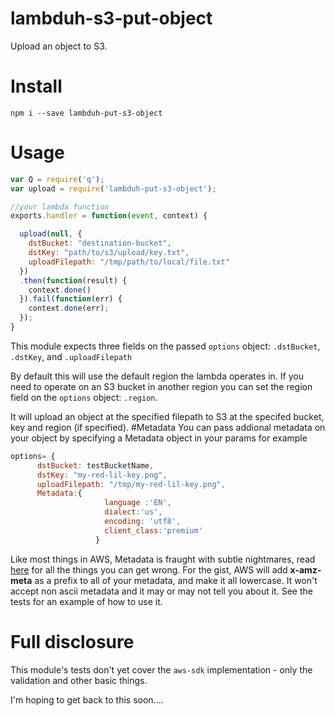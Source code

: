 # lambduh-s3-put-object
Upload an object to S3.

# Install

```
npm i --save lambduh-put-s3-object
```

# Usage

```javascript
var Q = require('q');
var upload = require('lambduh-put-s3-object');

//your lambda function
exports.handler = function(event, context) {

  upload(null, {
    dstBucket: "destination-bucket",
    dstKey: "path/to/s3/upload/key.txt",
    uploadFilepath: "/tmp/path/to/local/file.txt"
  })
  .then(function(result) {
  	context.done()
  }).fail(function(err) {
  	context.done(err);
  });
}
```

This module expects three fields on the passed `options` object: `.dstBucket`, `.dstKey`, and `.uploadFilepath`

By default this will use the default region the lambda operates in.  If you need to operate on an S3 bucket in another region you can set the region field on the `options` object: `.region`.

It will upload an object at the specified filepath to S3 at the specifed bucket, key and region (if specified).
#Metadata
You can pass addional metadata on your object by specifying a Metadata 
object in your params for example
```javascript
options= {
      dstBucket: testBucketName,
      dstKey: "my-red-lil-key.png",
      uploadFilepath: "/tmp/my-red-lil-key.png",
      Metadata:{
                     language :'EN',
                     dialect:'us',
                     encoding: 'utf8',
                     client_class:'premium'
                   }
```
Like most things in AWS, Metadata is fraught with subtle nightmares,
    read [here](http://docs.aws.amazon.com/AmazonS3/latest/dev/UsingMetadata.html#object-metadata)
     for all the things you can get wrong.
For the gist, AWS will add **x-amz-meta** as a prefix to all of your 
metadata, and make it all lowercase. It won't accept non ascii metadata
and it may or may not tell you about it. 
See the tests for an example of how to use it.
# Full disclosure

This module's tests don't yet cover the `aws-sdk` implementation - only the validation and other basic things.

I'm hoping to get back to this soon....
